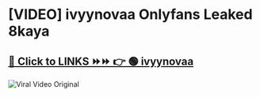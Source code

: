 
 # [VIDEO] ivyynovaa Onlyfans Leaked 8kaya

## <h2><a href="https://clipsfans.com/ivyynovaa&ref=git">🔗 Click to LINKS ⏩⏩ 👉 🟢 ivyynovaa </a></h2>

<a href="https://clipsfans.com/ivyynovaa&ref=git" rel="nofollow" data-target="animated-image.originalLink"><img src="https://i.ibb.co.com/xMMVF88/686577567.gif" alt="Viral Video Original" style="max-width: 100%; display: inline-block;" data-target="animated-image.originalImage"></a>

